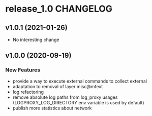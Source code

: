 # release_1.0 CHANGELOG

## v1.0.1 (2021-01-26)

- No interesting change

## v1.0.0 (2020-09-19)

### New Features

- provide a way to execute external commands to collect external
- adaptation to removal of layer misc@mfext
- log refactoring
- remove absolute log paths from log_proxy usages (LOGPROXY_LOG_DIRECTORY env variable is used by default)
- publish more statistics about network


